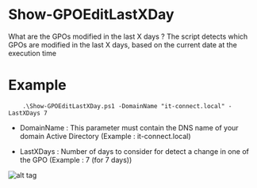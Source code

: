# Show-GPOEditLastXDay

What are the GPOs modified in the last X days ? The script detects which GPOs are modified in the last X days, based on the current date at the execution time

# Example

```
    .\Show-GPOEditLastXDay.ps1 -DomainName "it-connect.local" -LastXDays 7
```

- DomainName : This parameter must contain the DNS name of your domain Active Directory (Example : it-connect.local)

- LastXDays : Number of days to consider for detect a change in one of the GPO (Example : 7 (for 7 days))

![alt tag](https://raw.githubusercontent.com/florianburnel/PowerShell/master/AD-Show-GPOEditLastXDay/Images/Show-GPOEditLastXDay-Example.png)